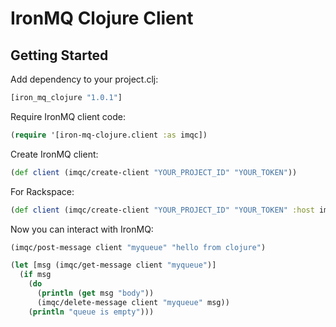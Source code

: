 # IronMQ Clojure Client

## Getting Started

Add dependency to your project.clj:

```clojure
[iron_mq_clojure "1.0.1"]
```

Require IronMQ client code:

```clojure
(require '[iron-mq-clojure.client :as imqc])
```

Create IronMQ client:

```clojure
(def client (imqc/create-client "YOUR_PROJECT_ID" "YOUR_TOKEN"))
```

For Rackspace:

```clojure
(def client (imqc/create-client "YOUR_PROJECT_ID" "YOUR_TOKEN" :host imqc/rackspace-host))
```

Now you can interact with IronMQ:

```clojure
(imqc/post-message client "myqueue" "hello from clojure")

(let [msg (imqc/get-message client "myqueue")]
  (if msg
    (do
      (println (get msg "body"))
      (imqc/delete-message client "myqueue" msg))
    (println "queue is empty")))

```
